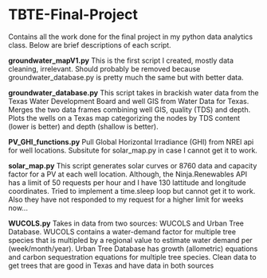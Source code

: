 # TBTE-Final-Project
Contains all the work done for the final project in my python data analytics class.
Below are brief descriptions of each script.

**groundwater_mapV1.py**
This is the first script I created, mostly data cleaning, irrelevant.
Should probably be removed because groundwater_database.py is pretty much the same but with better data.

**groundwater_database.py**
This script takes in brackish water data from the Texas Water Development Board and well GIS from Water Data for Texas.
Merges the two data frames combining well GIS, quality (TDS) and depth.
Plots the wells on a Texas map categorizing the nodes by TDS content (lower is better) and depth (shallow is better).

**PV_GHI_functions.py**
Pull Global Horizontal Irradiance (GHI) from NREl api for well locations.
Subsitute for solar_map.py in case I cannot get it to work.

**solar_map.py**
This script generates solar curves or 8760 data and capacity factor for a PV at each well location.
Although, the Ninja.Renewables API has a limit of 50 requests per hour and I have 130 lattitude and longitude coordinates.
Tried to implement a time.sleep loop but cannot get it to work.  Also they have not responded to my request for a higher limit for weeks now...

**WUCOLS.py**
Takes in data from two sources: WUCOLS and Urban Tree Database.
WUCOLS contains a water-demand factor for multiple tree species that is multipled by a regional value to estimate water demand per (week/month/year).
Urban Tree Database has growth (allometric) equations and carbon sequestration equations for multiple tree species.
Clean data to get trees that are good in Texas and have data in both sources

